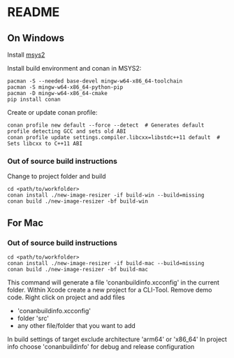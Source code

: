 # README

## On Windows

Install [msys2](https://www.msys2.org)

Install build environment and conan in MSYS2:
```
pacman -S --needed base-devel mingw-w64-x86_64-toolchain
pacman -S mingw-w64-x86_64-python-pip
pacman -D mingw-w64-x86_64-cmake
pip install conan
```

Create or update conan profile: 

```
conan profile new default --force --detect  # Generates default profile detecting GCC and sets old ABI
conan profile update settings.compiler.libcxx=libstdc++11 default  # Sets libcxx to C++11 ABI
````

### Out of source build instructions

Change to project folder and build

```
cd <path/to/workfolder>
conan install ./new-image-resizer -if build-win --build=missing
conan build ./new-image-resizer -bf build-win
````

## For Mac

### Out of source build instructions

```
cd <path/to/workfolder>
conan install ./new-image-resizer -if build-mac --build=missing
conan build ./new-image-resizer -bf build-mac
````

This command will generate a file 'conanbuildinfo.xcconfig' in the current folder.
Within Xcode create a new project for a CLI-Tool.
Remove demo code.
Right click on project and add files 
- 'conanbuildinfo.xcconfig'
- folder 'src'
- any other file/folder that you want to add

In build settings of target exclude architecture 'arm64' or 'x86_64'
In project info choose 'conanbuildinfo' for debug and release configuration

